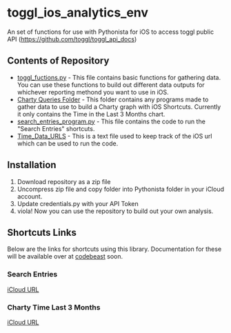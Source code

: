 # toggl_ios_analytics_env
An set of functions for use with Pythonista for iOS to access toggl public API (https://github.com/toggl/toggl_api_docs)

## Contents of Repository
* [toggl_fuctions.py](toggl_functions.py) - This file contains basic functions for gathering data. You can use these functions to build out different data outputs for whichever reporting methond you want to use in iOS. 
* [Charty Queries Folder](01-charty_queries) - This folder contains any programs made to gather data to use to build a Charty graph with iOS Shortcuts. Currently it only contains the Time in the Last 3 Months chart.
* [search_entries_program.py](search_entries_program.py) - This file contains the code to run the "Search Entries" shortcuts. 
* [Time_Data_URLS](Time_Data_URLS) - This is a text file used to keep track of the iOS url which can be used to run the code.

## Installation
1. Download repository as a zip file
2. Uncompress zip file and copy folder into Pythonista folder in your iCloud account. 
3. Update credentials.py with your API Token
4. viola! Now you can use the repository to build out your own analysis. 

## Shortcuts Links

Below are the links for shortcuts using this library. Documentation for these will be available over at [codebeast](https://www.icloud.com/shortcuts/4215b9aa5d74401fbe9d5264bd39787f) soon.

### Search Entries
[iCloud URL](https://www.icloud.com/shortcuts/30f5faf127b84855b5cc8b65e4e424a8)


### Charty Time Last 3 Months
[iCloud URL](https://www.icloud.com/shortcuts/4215b9aa5d74401fbe9d5264bd39787f) 
